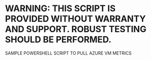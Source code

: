 # WARNING: THIS SCRIPT IS PROVIDED WITHOUT WARRANTY AND SUPPORT. ROBUST TESTING SHOULD BE PERFORMED.

SAMPLE POWERSHELL SCRIPT TO PULL AZURE VM METRICS